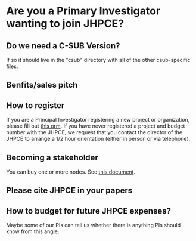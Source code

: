 # Are you a Primary Investigator wanting to join JHPCE?

## Do we need a C-SUB Version?
If so it should live in the "csub" directory with all of the other csub-specific files.

## Benfits/sales pitch

## How to register

If you are a Principal Investigator registering a new project or
organization, please fill out [this
orm](https://jhpce.jhu.edu/register/project/#form). If you have never
registered a project and budget number with the JHPCE, we request that
you contact the director of the JHPCE to arrange a 1/2 hour
orientation (either in person or via telephone).

## Becoming a stakeholder
You can buy one or more nodes. See [this document](new-node.md).

## Please cite JHPCE in your papers

## How to budget for future JHPCE expenses?
Maybe some of our PIs can tell us whether there is anything PIs should know from this angle.
